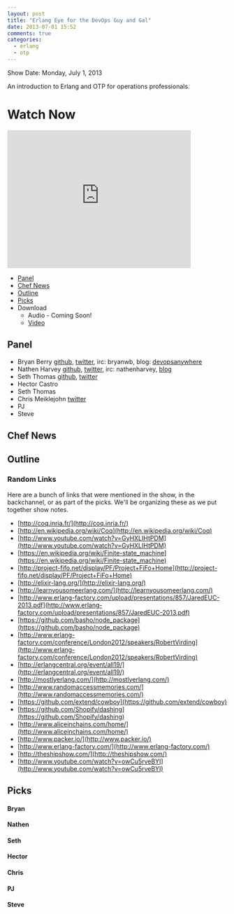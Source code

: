```yaml
---
layout: post
title: "Erlang Eye for the DevOps Guy and Gal"
date: 2013-07-01 15:52
comments: true
categories: 
  - erlang
  - otp
---
```

Show Date: Monday, July 1, 2013

An introduction to Erlang and OTP for operations professionals.

# Watch Now

<iframe width="420" height="315" src="http://www.youtube.com/embed/7WqczWKwWOU" frameborder="0" allowfullscreen></iframe>

* [Panel](http://foodfightshow.org/2013/07/erlang-eye-for-the-devops-guy-and-gal.html#panel)
* [Chef News](http://foodfightshow.org/2013/07/erlang-eye-for-the-devops-guy-and-gal.html#news)
* [Outline](http://foodfightshow.org/2013/07/erlang-eye-for-the-devops-guy-and-gal.html#outline)
* [Picks](http://foodfightshow.org/2013/07/erlang-eye-for-the-devops-guy-and-gal.html#picks)
* Download
  * Audio - Coming Soon!
  * [Video](http://youtube.com/watch?v=7WqczWKwWOU)

Panel<a name="panel"></a>
------
* Bryan Berry [github](http://github.com/bryanwb), [twitter](http://twitter.com/bryanwb), irc: bryanwb, blog: [devopsanywhere](http://devopsanywhere.blogspot.com)
* Nathen Harvey [github](http://github.com/nathenharvey), [twitter](http://twitter.com/nathenharvey), irc: nathenharvey, [blog](http://nathenharvey.com)
* Seth Thomas [github](https://github.com/cheeseplus), [twitter](https://twitter.com/cheeseplus)
* Hector Castro
* Seth Thomas
* Chris Meiklejohn [twitter](https://twitter.com/cmeik)
* PJ
* Steve

<!-- more -->

Chef News<a name="news"></a>
---------
 
Outline<a name="outline"></a>
-------

### Random Links

Here are a bunch of links that were mentioned in the show, in the backchannel, or as part of the picks.  We'll be organizing these as we put together show notes.

* [http://coq.inria.fr/](http://coq.inria.fr/)
* [http://en.wikipedia.org/wiki/Coq](http://en.wikipedia.org/wiki/Coq)
* [http://www.youtube.com/watch?v=GyHXLIHtPDM](http://www.youtube.com/watch?v=GyHXLIHtPDM)
* [https://en.wikipedia.org/wiki/Finite-state_machine](https://en.wikipedia.org/wiki/Finite-state_machine)
* [http://project-fifo.net/display/PF/Project+FiFo+Home](http://project-fifo.net/display/PF/Project+FiFo+Home)
* [http://elixir-lang.org/](http://elixir-lang.org/)
* [http://learnyousomeerlang.com/](http://learnyousomeerlang.com/)
* [http://www.erlang-factory.com/upload/presentations/857/JaredEUC-2013.pdf](http://www.erlang-factory.com/upload/presentations/857/JaredEUC-2013.pdf)
* [https://github.com/basho/node_package](https://github.com/basho/node_package)
* [http://www.erlang-factory.com/conference/London2012/speakers/RobertVirding](http://www.erlang-factory.com/conference/London2012/speakers/RobertVirding)
* [http://erlangcentral.org/event/all19/](http://erlangcentral.org/event/all19/)
* [http://mostlyerlang.com/](http://mostlyerlang.com/)
* [http://www.randomaccessmemories.com/](http://www.randomaccessmemories.com/)
* [https://github.com/extend/cowboy](https://github.com/extend/cowboy)
* [https://github.com/Shopify/dashing](https://github.com/Shopify/dashing)
* [http://www.aliceinchains.com/home/](http://www.aliceinchains.com/home/)
* [http://www.packer.io/](http://www.packer.io/)
* [http://www.erlang-factory.com/](http://www.erlang-factory.com/)
* [http://theshipshow.com/](http://theshipshow.com/)
* [http://www.youtube.com/watch?v=owCu5rveBYI](http://www.youtube.com/watch?v=owCu5rveBYI)

Picks
-----

#### Bryan

#### Nathen

#### Seth 

#### Hector

#### Chris

#### PJ

#### Steve


